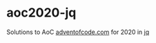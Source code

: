 # aoc2020-jq
Solutions to AoC [adventofcode.com](https://adventofcode.com/2020) for 2020 in [jq](https://stedolan.github.io/jq/manual/)
